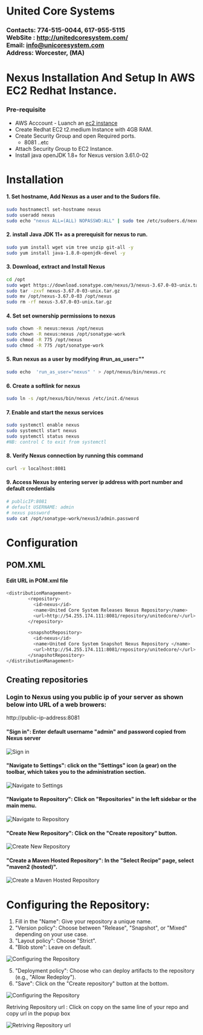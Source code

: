 # United Core Systems
### Contacts: 774-515-0044, 617-955-5115<br> WebSite : <http://unitedcoresystem.com/><br>Email: info@unicoresystem.com <br>Address: Worcester, (MA)

# Nexus Installation And Setup In AWS EC2 Redhat Instance.
### Pre-requisite
+ AWS Acccount - Luanch an [ec2 instance](../EC2_Instances/README.md)
+ Create Redhat EC2 t2.medium Instance with 4GB RAM.
+ Create Security Group and open Required ports.
   + 8081 ..etc
+ Attach Security Group to EC2 Instance.
+ Install java openJDK 1.8+ for Nexus version 3.61.0-02

# Installation

#### 1. Set hostname, Add Nexus as a user and to the Sudors file.
```sh
sudo hostnamectl set-hostname nexus
sudo useradd nexus
sudo echo "nexus ALL=(ALL) NOPASSWD:ALL" | sudo tee /etc/sudoers.d/nexus
```
#### 2. install Java JDK 11+ as a prerequisit for nexus to run.
```sh
sudo yum install wget vim tree unzip git-all -y
sudo yum install java-1.8.0-openjdk-devel -y
```
#### 3. Download, extract and Install Nexus
```sh
cd /opt
sudo wget https://download.sonatype.com/nexus/3/nexus-3.67.0-03-unix.tar.gz
sudo tar -zxvf nexus-3.67.0-03-unix.tar.gz
sudo mv /opt/nexus-3.67.0-03 /opt/nexus
sudo rm -rf nexus-3.67.0-03-unix.tar.gz
```
#### 4. Set set ownership permissions to nexus 
```sh
sudo chown -R nexus:nexus /opt/nexus
sudo chown -R nexus:nexus /opt/sonatype-work
sudo chmod -R 775 /opt/nexus
sudo chmod -R 775 /opt/sonatype-work
```
#### 5. Run nexus as a user by modifying #run_as_user="" 
```sh
sudo echo  'run_as_user="nexus" ' > /opt/nexus/bin/nexus.rc
```
#### 6. Create a softlink for nexus 
```sh
sudo ln -s /opt/nexus/bin/nexus /etc/init.d/nexus
```
#### 7. Enable and start the nexus services
```sh
sudo systemctl enable nexus
sudo systemctl start nexus
sudo systemctl status nexus
#NB: control C to exit from systemctl 
```
#### 8. Verify Nexus connection by running this command
```sh
curl -v localhost:8081
```
#### 9. Access Nexus by entering server ip address with port number and default credentials
```sh
# publicIP:8081
# default USERNAME: admin
# nexus password 
sudo cat /opt/sonatype-work/nexus3/admin.password   
```
# Configuration

## POM.XML 

#### Edit URL in POM.xml file
```sh
<distributionManagement>
	    <repository>
	      <id>nexus</id>
	      <name>United Core System Releases Nexus Repository</name>
	      <url>http://54.255.174.111:8081/repository/unitedcore/</url>
	    </repository>
	    
	    <snapshotRepository>
	      <id>nexus</id>
	      <name>United Core System Snapshot Nexus Repository </name>
	      <url>http://54.255.174.111:8081/repository/unitedcore/</url>
	    </snapshotRepository>    
</distributionManagement>
```

## Creating repositories

### Login to Nexus using you public ip of your server as shown below into URL of a web browers:
http://public-ip-address:8081    

#### "Sign in": Enter default username "admin" and password copied from Nexus server 
![Sign in](https://github.com/unitedcoresystems/Bootcampclass-2023/assets/63193071/ae9faaee-a095-438f-a8f2-45af3747d4f8)

#### "Navigate to Settings": click on the "Settings" icon (a gear) on the toolbar, which takes you to the administration section.    
![Navigate to Settings](https://github.com/unitedcoresystems/Bootcampclass-2023/assets/63193071/d42cf86a-604e-4474-b037-877937dcf48d)

#### "Navigate to Repository": Click on "Repositories" in the left sidebar or the main menu.
![Navigate to Repository](https://github.com/unitedcoresystems/Bootcampclass-2023/assets/63193071/af947112-9f02-4122-a766-87a1bb544dc8)

#### "Create New Repository": Click on the "Create repository" button.
![Create New Repository](https://github.com/unitedcoresystems/Bootcampclass-2023/assets/63193071/791cb26c-a4d4-4357-9a69-9561b0014cd0)

#### "Create a Maven Hosted Repository": In the "Select Recipe" page, select "maven2 (hosted)".
![Create a Maven Hosted Repository](https://github.com/unitedcoresystems/Bootcampclass-2023/assets/63193071/165ed860-e7da-4612-8c53-950c0b7acd32)

# Configuring the Repository:
1. Fill in the "Name": Give your repository a unique name.
2. "Version policy": Choose between "Release", "Snapshot", or "Mixed" depending on your use case.
3. "Layout policy": Choose "Strict".
4. "Blob store": Leave on default.
      
![Configuring the Repository](https://github.com/unitedcoresystems/Bootcampclass-2023/assets/63193071/87b8cf2a-99b3-4374-a231-37c7f0f1c5ba)

5. "Deployment policy": Choose who can deploy artifacts to the repository (e.g., "Allow Redeploy"). 
6. "Save": Click on the "Create repository" button at the bottom.
      
![Configuring the Repository](https://github.com/unitedcoresystems/Bootcampclass-2023/assets/63193071/ec5c6d12-ac0f-402b-a747-432c373444c5)

Retriving Repository url : Click on copy on the same line of your repo and copy url in the popup box

![Retriving Repository url](https://github.com/unitedcoresystems/Bootcampclass-2023/assets/63193071/a3b6353b-3775-48c9-be7d-e0e900d56b3e)